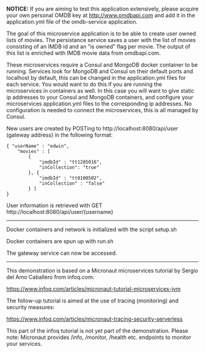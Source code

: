 <b>NOTICE:</b> If you are aiming to test this application extensively, please acquire your own personal OMDB key at http://www.omdbapi.com and add it in the application.yml file of the omdb-service application.

The goal of this microservice application is to be able to create user owned lists of movies. The persistance service saves a user with the list of movies consisting of an IMDB id and an "is owned" flag per movie. The output of this list is enriched with IMDB movie data from omdbapi.com.

These microservices require a Consul and MongoDB docker container to be running. Services look for MongoDB and Consul on their default ports and localhost by default, this can be changed in the application.yml files for each service. You would want to do this if you are running the microservices in containers as well. In this case you will want to give static ip addresses to your Consul and MongoDB containers, and configure your microservices application.yml files to the corresponding ip addresses. No configuration is needed to connect the microservices, this is all managed by Consul. 


New users are created by POSTing to http://localhost:8080/api/user (gateway address) in the following format:

```
{ "userName" : "edwin", 
	"movies" : [ 
		{
			"imdbId" : "tt1285016",
			"inCollection": "true"
		}, {
			"imdbId" : "tt0100502",
			"inCollection" : "false"
		} ]
}
```

User information is retrieved with GET http://localhost:8080/api/user/{username} 

---------

Docker containers and network is initialized with the script setup.sh

Docker containers are spun up with run.sh

The gateway service can now be accessed.

---------

This demonstration is based on a Micronaut microservices tutorial by Sergio del Amo Caballero from infoq.com:

https://www.infoq.com/articles/micronaut-tutorial-microservices-jvm

The follow-up tutorial is aimed at the use of tracing (monitoring) and security measures:

https://www.infoq.com/articles/micronaut-tracing-security-serverless

This part of the infoq tutorial is not yet part of the demonstration. Please note: Micronaut provides /info, /monitor, /health etc. endpoints to monitor your services.
